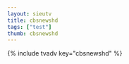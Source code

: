 ```yaml
--- 
layout: sieutv
title: cbsnewshd
tags: ["test"]
thumb: cbsnewshd
---
```

{% include tvadv key="cbsnewshd" %}
